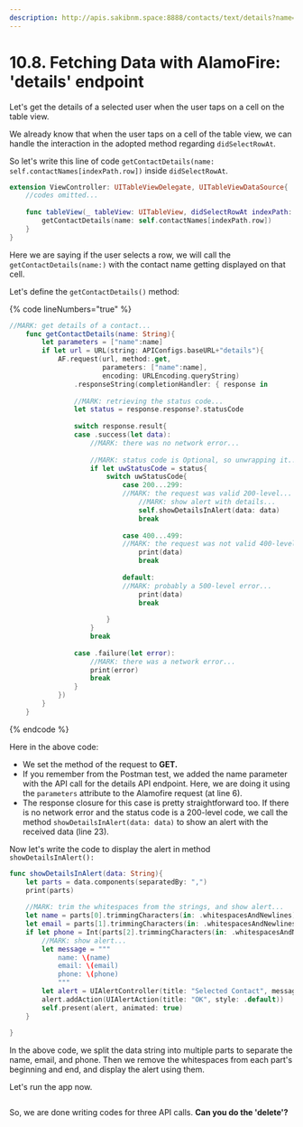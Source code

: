 ```yaml
---
description: http://apis.sakibnm.space:8888/contacts/text/details?name=Mark W
---
```


# 10.8. Fetching Data with AlamoFire: 'details' endpoint

Let's get the details of a selected user when the user taps on a cell on the table view.

We already know that when the user taps on a cell of the table view, we can handle the interaction in the adopted method regarding `didSelectRowAt`.

So let's write this line of code `getContactDetails(name: self.contactNames[indexPath.row])` inside `didSelectRowAt`.

```swift
extension ViewController: UITableViewDelegate, UITableViewDataSource{
    //codes omitted...
    
    func tableView(_ tableView: UITableView, didSelectRowAt indexPath: IndexPath) {
        getContactDetails(name: self.contactNames[indexPath.row])
    }
}
```

Here we are saying if the user selects a row, we will call the `getContactDetails(name:)` with the contact name getting displayed on that cell.

Let's define the `getContactDetails()` method:

{% code lineNumbers="true" %}
```swift
//MARK: get details of a contact...
    func getContactDetails(name: String){
        let parameters = ["name":name]
        if let url = URL(string: APIConfigs.baseURL+"details"){
            AF.request(url, method:.get,
                       parameters: ["name":name],
                       encoding: URLEncoding.queryString)
                .responseString(completionHandler: { response in
                
                //MARK: retrieving the status code...
                let status = response.response?.statusCode
                
                switch response.result{
                case .success(let data):
                    //MARK: there was no network error...
                    
                    //MARK: status code is Optional, so unwrapping it...
                    if let uwStatusCode = status{
                        switch uwStatusCode{
                            case 200...299:
                            //MARK: the request was valid 200-level...
                                //MARK: show alert with details...
                                self.showDetailsInAlert(data: data)
                                break
                    
                            case 400...499:
                            //MARK: the request was not valid 400-level...
                                print(data)
                                break
                    
                            default:
                            //MARK: probably a 500-level error...
                                print(data)
                                break
                    
                        }
                    }
                    break
                    
                case .failure(let error):
                    //MARK: there was a network error...
                    print(error)
                    break
                }
            })
        }
    }
```
{% endcode %}

Here in the above code:

* We set the method of the request to **GET.**
* If you remember from the Postman test, we added the name parameter with the API call for the details API endpoint. Here, we are doing it using the `parameters` attribute to the Alamofire request (at line 6).
* The response closure for this case is pretty straightforward too. If there is no network error and the status code is a 200-level code, we call the method `showDetailsInAlert(data: data)` to show an alert with the received data (line 23).

Now let's write the code to display the alert in method `showDetailsInAlert():`

```swift
func showDetailsInAlert(data: String){
    let parts = data.components(separatedBy: ",")
    print(parts)
    
    //MARK: trim the whitespaces from the strings, and show alert...
    let name = parts[0].trimmingCharacters(in: .whitespacesAndNewlines)
    let email = parts[1].trimmingCharacters(in: .whitespacesAndNewlines)
    if let phone = Int(parts[2].trimmingCharacters(in: .whitespacesAndNewlines)){
        //MARK: show alert...
        let message = """
            name: \(name)
            email: \(email)
            phone: \(phone)
            """
        let alert = UIAlertController(title: "Selected Contact", message: message, preferredStyle: .alert)
        alert.addAction(UIAlertAction(title: "OK", style: .default))
        self.present(alert, animated: true)
    }
    
}
```

In the above code, we split the data string into multiple parts to separate the name, email, and phone. Then we remove the whitespaces from each part's beginning and end, and display the alert using them.

Let's run the app now.

<figure><img src="../.gitbook/assets/10.eight (1).gif" alt=""><figcaption></figcaption></figure>

So, we are done writing codes for three API calls. **Can you do the 'delete'?**
